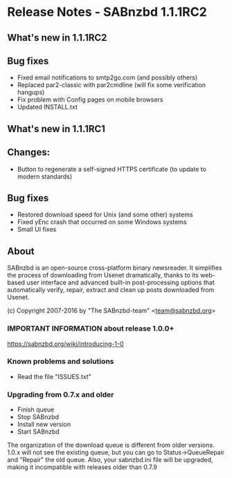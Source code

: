 Release Notes  -  SABnzbd 1.1.1RC2
==================================

## What's new in 1.1.1RC2

## Bug fixes
- Fixed email notifications to smtp2go.com (and possibly others)
- Replaced par2-classic with par2cmdline (will fix some verification hangups)
- Fix problem with Config pages on mobile browsers
- Updated INSTALL.txt


## What's new in 1.1.1RC1


## Changes:
- Button to regenerate a self-signed HTTPS certificate (to update to modern standards)


## Bug fixes
- Restored download speed for Unix (and some other) systems
- Fixed yEnc crash that occurred on some Windows systems
- Small UI fixes


## About
  SABnzbd is an open-source cross-platform binary newsreader.
  It simplifies the process of downloading from Usenet dramatically,
  thanks to its web-based user interface and advanced
  built-in post-processing options that automatically verify, repair,
  extract and clean up posts downloaded from Usenet.

  (c) Copyright 2007-2016 by "The SABnzbd-team" \<team@sabnzbd.org\>


### IMPORTANT INFORMATION about release 1.0.0+
<https://sabnzbd.org/wiki/introducing-1-0>

### Known problems and solutions
- Read the file "ISSUES.txt"

### Upgrading from 0.7.x and older
- Finish queue
- Stop SABnzbd
- Install new version
- Start SABnzbd

The organization of the download queue is different from older versions.
1.0.x will not see the existing queue, but you can go to
Status->QueueRepair and "Repair" the old queue.
Also, your sabnzbd.ini file will be upgraded, making it
incompatible with releases older than 0.7.9
